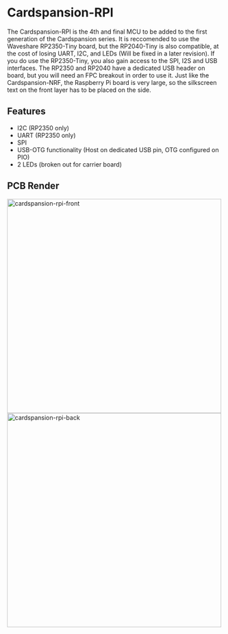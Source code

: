 # Cardspansion-RPI
The Cardspansion-RPI is the 4th and final MCU to be added to the first generation of the Cardspansion series. It is reccomended to use the Waveshare RP2350-Tiny board, but the RP2040-Tiny is also compatible, at the cost of losing UART, I2C, and LEDs (Will be fixed in a later revision). If you do use the RP2350-Tiny, you also gain access to the SPI, I2S and USB interfaces. The RP2350 and RP2040 have a dedicated USB header on board, but you will need an FPC breakout in order to use it. Just like the Cardspansion-NRF, the Raspberry Pi board is very large, so the silkscreen text on the front layer has to be placed on the side.
## Features
- I2C (RP2350 only)
- UART (RP2350 only)
- SPI
- USB-OTG functionality (Host on dedicated USB pin, OTG configured on PIO)
- 2 LEDs (broken out for carrier board)
## PCB Render
<img width="500" height="500" alt="cardspansion-rpi-front" src="https://github.com/user-attachments/assets/0bcce19a-db84-419b-85b5-4fe161d57de5" />
<img width="500" height="500" alt="cardspansion-rpi-back" src="https://github.com/user-attachments/assets/d0ed0264-b3bd-47cb-afa0-ba778946dc21" />
